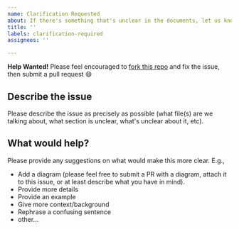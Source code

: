 ```yaml
---
name: Clarification Requested
about: If there's something that's unclear in the documents, let us know so it can be improved.
title: ''
labels: clarification-required
assignees: ''

---
```


**Help Wanted!**
Please feel encouraged to [fork this repo](https://github.com/mearns/software-engineering/fork) and fix the issue, then submit a pull request 😄

## Describe the issue
Please describe the issue as precisely as possible (what file(s) are we talking about, what section is unclear, what's unclear about it, etc).

## What would help?
Please provide any suggestions on what would make this more clear. E.g.,
- Add a diagram (please feel free to submit a PR with a diagram, attach it to this issue, or at least describe what you have in mind).
- Provide more details
- Provide an example
- Give more context/background
- Rephrase a confusing sentence
- other...
